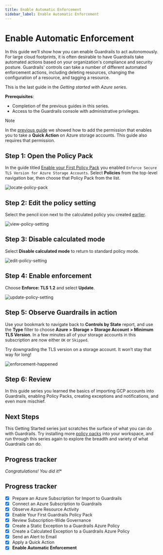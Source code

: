 ```yaml
---
title: Enable Automatic Enforcement
sidebar_label: Enable Automatic Enforcement
---
```


# Enable Automatic Enforcement

In this guide we’ll show how you can enable Guardrails to act autonomously. For large cloud footprints, it is often desirable to have Guardrails take automated actions based on your organization's compliance and security posture. Guardrails' controls can take a number of different automated enforcement actions, including deleting resources, changing the configuration of a resource, and tagging a resource.

This is the last guide in the *Getting started with Azure series*.

**Prerequisites**:

- Completion of the previous guides in this series.
- Access to the Guardrails console with administrative privileges.

> [!NOTE]
> In the [previous guide](/guardrails/docs/getting-started/getting-started-azure/apply-quick-action) we showed how to add the permission that enables you to take a **Quick Action** on Azure storage accounts. This guide also requires that permission.


## Step 1: Open the Policy Pack

In the guide titled [Enable your First Policy Pack](/guardrails/docs/getting-started/getting-started-azure/enable-policy-pack) you enabled `Enforce Secure TLS Version for Azure Storage Accounts`. Select **Policies** from the top-level navigation bar, then choose that Policy Pack from the list.

<p><img alt="locate-policy-pack" src="/images/docs/guardrails/getting-started/getting-started-azure/enable-enforcement/raw-locate-policy-pack.png"/></p>

## Step 2: Edit the policy setting

Select the pencil icon next to the calculated policy you created [earlier](/guardrails/docs/getting-started/getting-started-gcp/create-calculated-exception).

<p><img alt="view-policy-setting" src="/images/docs/guardrails/getting-started/getting-started-azure/enable-enforcement/raw-view-policy-setting.png"/></p>

## Step 3: Disable calculated mode

  
Select **Disable calculated mode** to return to standard policy mode.

<p><img alt="edit-policy-setting" src="/images/docs/guardrails/getting-started/getting-started-azure/enable-enforcement/raw-edit-policy-setting.png"/></p>  

## Step 4: Enable enforcement

Choose **Enforce: TLS 1.2** and select **Update**.

<p><img alt="update-policy-setting" src="/images/docs/guardrails/getting-started/getting-started-azure/enable-enforcement/raw-choose-setting.png"/></p>

## Step 5: Observe Guardrails in action

Use your bookmark to navigate back to **Controls by State** report, and use the **Type** filter to choose **Azure > Storage > Storage Account > Minimum TLS Version**. In a few minutes all of your storage accounts in this subscription are now either `OK` or `Skipped`.

Try downgrading the TLS version on a storage account. It won’t stay that way for long!

<p><img alt="enforcement-happened" src="/images/docs/guardrails/getting-started/getting-started-azure/enable-enforcement/all-ok-or-skipped.png"/></p>

## Step 6: Review

In this guide series you learned the basics of importing GCP accounts into Guardrails, enabling Policy Packs, creating exceptions and notifications, and even more mischief.

## Next Steps

This Getting Started series just scratches the surface of what you can do with Guardrails. Try installing more [policy packs](https://hub.guardrails.com) into your workspace, and run through this series again to explore the breadth and variety of what Guardrails can do. 

## Progress tracker

*Congratulations! You did it!**
  

## Progress tracker

- [x] Prepare an Azure Subscription for Import to Guardrails
- [x] Connect an Azure Subscription to Guardrails
- [x] Observe Azure Resource Activity
- [x] Enable Your First Guardrails Policy Pack
- [x] Review Subscription-Wide Governance
- [x] Create a Static Exception to a Guardrails Azure Policy
- [x] Create a Calculated Exception to a Guardrails Azure Policy
- [x] Send an Alert to Email
- [x] Apply a Quick Action
- [x] **Enable Automatic Enforcement**
